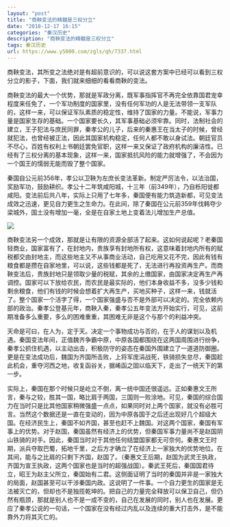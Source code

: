 ```yaml
---
layout: "post"
title: "商鞅变法的精髓是三权分立"
date: "2018-12-17 16:15"
categories: "秦汉历史"
description: "商鞅变法的精髓是三权分立"
tags: 秦汉历史
url: https://www.y5000.com/zgls/qh/7337.html
---
```






商鞅变法，其所变之法绝对是有超前意识的，可以说这套方案中已经可以看到三权分立的影子，下面，我们就来细细的看看商鞅的变法。

商鞅变法的最大一个优势，那就是军政分离，既军事指挥官不再完全依靠国君宠幸程度来任免了，一个军功制度的国家里，没有任何军功的人是无法带领一支军队的，这样一来，可以保证军队素质的稳定性，维持了国家的力量。不能说，军事力量是国家生存的基础。一个国家要长久，其军事基础必须牢靠。同时，法制社会的建立，王子犯法与庶民同罪，秦孝公的儿子，后来的秦惠王在当太子的时候，曾经就犯法，也曾经被正法，因此其国家机构稳定，任何人都不敢以身试法。朝廷官员不尽心，百姓有权利上书朝廷罢免官职，这样一来又保证了政府机构的廉洁性。已经有了三权分离的基本现象，这样一来，国家抵抗风险的能力就增强了，不会因为一个国王的懦弱无能而毁了整个国家。

秦国自公元前356年，孝公以卫鞅为左庶长变法革新。制定严厉法令，以法治国，奖励军功，鼓励耕织。孝公十二年筑咸阳城，十三年（前349年），乃自栎阳徙都咸阳。变法前后共八年，实际上只用了七年多，秦国便有能力筑造新都，可见变法成效之迅速，更见自力更生之生命力。在此间，除了秦国在公元前359年伐韩夺少梁城外，国土没有增加一毫，全是在自家土地上变着法儿增加生产总值。

![](https://img.y5000.com/uploads/allimg/161215/6-161215133HX96.jpg)

商鞅变法另一个成效，那就是让有限的资源全部活了起来。这如何说起呢？老秦国轻商业，国家富有了，在封地内，贵族享有封地所有权，这意味着封地内所有的赋税都交由封地主，而这些地主又不从事商业活动，自己吃用又花不完，因此有钱有粮食都是攒在自家地里，可以说，这些钱都是死了，无法进行再投资再生产。而商鞅变法后，贵族封地只是领取少量的税赋，其余的上缴国家，由国家决定再生产再调控。国家可以下放给农民，而农民是最实际的，他们本身收益不多，没多少钱和剩余粮食，他们有钱的时候会想着扩大再生产，买地买种子，这样一来，钱就活了。整个国家一个活字了得，一个国家强盛与否不是外部可以决定的。完全依赖内部的政治。秦孝公登基元年，商鞅入秦，秦孝公五年变法方开始实行，可见，这前期准备多么重要，多么的困难重重，其困难无非是这个与那个的利益冲突。

天命是可曰，在人为，定于天。决定一个事物成功与否的，在于人的谋划以及机遇。秦国变法年间，正值魏齐争霸中原，中原各国都围绕在这两国周围进行纷争，秦孝公抓住机遇，以主动出击，积极防守的姿态在秦国外围建立了一道道防御圈。更是在变法成功后，魏国为齐国所击败，上将军庞涓战死，铁骑损失怠尽，秦国趁此机会，重夺河西之地，收复函谷关，据崤函之固以临天下，走出了一统天下的第一步。

实际上，秦国在那个时候只是屹立不倒，离一统中国还很遥远。正如秦惠文王所言，秦与之较，胜其一国，略比肩于两国，三国则一败涂地。可见，秦国的综合国力在当时只是比其他国家稍微强盛一点点，如果同时对上两个国家，就没有必胜可言。当然这个数据还是一直在变动的，因为中原各国于之后还出现好几个超级大国。在经济民生上，秦国不如齐国，甚至也赶不上魏国。对这两个国家，秦国有军事上的优势。对于赵国，秦国虽然有经济上的优势，但秦国军事力量尚不是赵国阴山铁骑的对手。因此，秦国当时对于其他任何结盟国家都无可奈何。秦惠文王时期，派兵夺取巴蜀，拓地千里，之后方才确立了在经济上一家独大的优势地位。在其间，能与之比肩的只剩下齐国，赵国了。（秦惠文王后期，赵国为武灵王执政，齐国为宣王执政，这两个国家也是当时的超强战国）。秦武王死后，秦国国君待立，昭王为赵主父所立，秦国始有二君。这侧面证明了当时的秦国并非是一家独大的局面，赵国甚至可以干涉秦国内政。这说明了一件事。一个自力更生的国家是无法被灭亡的，但却也不是独揽乾坤的。把自己的力量完全释放可以保卫自己，但仍然有瓶颈，那就是别人也不是一成不变的，自己在发展的同时，别人也在发展。更应了秦孝公说的一句话，一个国家在没有经过内乱以及连续的重大打击外，是不能靠外力将其灭亡的。
